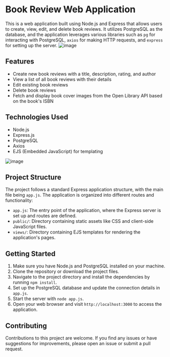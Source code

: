 # Book Review Web Application

This is a web application built using Node.js and Express that allows users to create, view, edit, and delete book reviews. It utilizes PostgreSQL as the database, and the application leverages various libraries such as `pg` for interacting with PostgreSQL, `axios` for making HTTP requests, and `express` for setting up the server.
![image](https://github.com/mirelesDavid/mirelesDavid-Projects/assets/141588489/aafa6162-4b1a-4708-a3c2-e802f1a38dc5)

## Features

- Create new book reviews with a title, description, rating, and author
- View a list of all book reviews with their details
- Edit existing book reviews
- Delete book reviews
- Fetch and display book cover images from the Open Library API based on the book's ISBN

## Technologies Used

- Node.js
- Express.js
- PostgreSQL
- Axios
- EJS (Embedded JavaScript) for templating

![image](https://github.com/mirelesDavid/mirelesDavid-Projects/assets/141588489/e02555fa-503f-4694-9be5-b77b8b0e7680)
## Project Structure

The project follows a standard Express application structure, with the main file being `app.js`. The application is organized into different routes and functionality:

- `app.js`: The entry point of the application, where the Express server is set up and routes are defined.
- `public/`: Directory containing static assets like CSS and client-side JavaScript files.
- `views/`: Directory containing EJS templates for rendering the application's pages.

## Getting Started

1. Make sure you have Node.js and PostgreSQL installed on your machine.
2. Clone the repository or download the project files.
3. Navigate to the project directory and install the dependencies by running `npm install`.
4. Set up the PostgreSQL database and update the connection details in `app.js`.
5. Start the server with `node app.js`.
6. Open your web browser and visit `http://localhost:3000` to access the application.

## Contributing

Contributions to this project are welcome. If you find any issues or have suggestions for improvements, please open an issue or submit a pull request.
